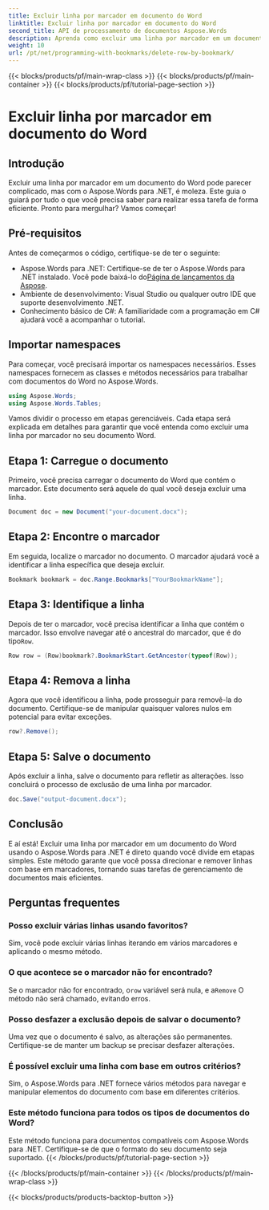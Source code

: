 ```yaml
---
title: Excluir linha por marcador em documento do Word
linktitle: Excluir linha por marcador em documento do Word
second_title: API de processamento de documentos Aspose.Words
description: Aprenda como excluir uma linha por marcador em um documento do Word usando o Aspose.Words para .NET. Siga nosso guia passo a passo para gerenciamento eficiente de documentos.
weight: 10
url: /pt/net/programming-with-bookmarks/delete-row-by-bookmark/
---
```


{{< blocks/products/pf/main-wrap-class >}}
{{< blocks/products/pf/main-container >}}
{{< blocks/products/pf/tutorial-page-section >}}

# Excluir linha por marcador em documento do Word

## Introdução

Excluir uma linha por marcador em um documento do Word pode parecer complicado, mas com o Aspose.Words para .NET, é moleza. Este guia o guiará por tudo o que você precisa saber para realizar essa tarefa de forma eficiente. Pronto para mergulhar? Vamos começar!

## Pré-requisitos

Antes de começarmos o código, certifique-se de ter o seguinte:

-  Aspose.Words para .NET: Certifique-se de ter o Aspose.Words para .NET instalado. Você pode baixá-lo do[Página de lançamentos da Aspose](https://releases.aspose.com/words/net/).
- Ambiente de desenvolvimento: Visual Studio ou qualquer outro IDE que suporte desenvolvimento .NET.
- Conhecimento básico de C#: A familiaridade com a programação em C# ajudará você a acompanhar o tutorial.

## Importar namespaces

Para começar, você precisará importar os namespaces necessários. Esses namespaces fornecem as classes e métodos necessários para trabalhar com documentos do Word no Aspose.Words.

```csharp
using Aspose.Words;
using Aspose.Words.Tables;
```

Vamos dividir o processo em etapas gerenciáveis. Cada etapa será explicada em detalhes para garantir que você entenda como excluir uma linha por marcador no seu documento Word.

## Etapa 1: Carregue o documento

Primeiro, você precisa carregar o documento do Word que contém o marcador. Este documento será aquele do qual você deseja excluir uma linha.

```csharp
Document doc = new Document("your-document.docx");
```

## Etapa 2: Encontre o marcador

Em seguida, localize o marcador no documento. O marcador ajudará você a identificar a linha específica que deseja excluir.

```csharp
Bookmark bookmark = doc.Range.Bookmarks["YourBookmarkName"];
```

## Etapa 3: Identifique a linha

 Depois de ter o marcador, você precisa identificar a linha que contém o marcador. Isso envolve navegar até o ancestral do marcador, que é do tipo`Row`.

```csharp
Row row = (Row)bookmark?.BookmarkStart.GetAncestor(typeof(Row));
```

## Etapa 4: Remova a linha

Agora que você identificou a linha, pode prosseguir para removê-la do documento. Certifique-se de manipular quaisquer valores nulos em potencial para evitar exceções.

```csharp
row?.Remove();
```

## Etapa 5: Salve o documento

Após excluir a linha, salve o documento para refletir as alterações. Isso concluirá o processo de exclusão de uma linha por marcador.

```csharp
doc.Save("output-document.docx");
```

## Conclusão

E aí está! Excluir uma linha por marcador em um documento do Word usando o Aspose.Words para .NET é direto quando você divide em etapas simples. Este método garante que você possa direcionar e remover linhas com base em marcadores, tornando suas tarefas de gerenciamento de documentos mais eficientes.

## Perguntas frequentes

### Posso excluir várias linhas usando favoritos?
Sim, você pode excluir várias linhas iterando em vários marcadores e aplicando o mesmo método.

### O que acontece se o marcador não for encontrado?
 Se o marcador não for encontrado, o`row` variável será nula, e a`Remove` O método não será chamado, evitando erros.

### Posso desfazer a exclusão depois de salvar o documento?
Uma vez que o documento é salvo, as alterações são permanentes. Certifique-se de manter um backup se precisar desfazer alterações.

### É possível excluir uma linha com base em outros critérios?
Sim, o Aspose.Words para .NET fornece vários métodos para navegar e manipular elementos do documento com base em diferentes critérios.

### Este método funciona para todos os tipos de documentos do Word?
Este método funciona para documentos compatíveis com Aspose.Words para .NET. Certifique-se de que o formato do seu documento seja suportado.
{{< /blocks/products/pf/tutorial-page-section >}}

{{< /blocks/products/pf/main-container >}}
{{< /blocks/products/pf/main-wrap-class >}}

{{< blocks/products/products-backtop-button >}}
